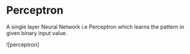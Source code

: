 # Perceptron
A single layer Neural Network i.e Perceptron which learns the pattern in given binary input value.

![perceptron]
